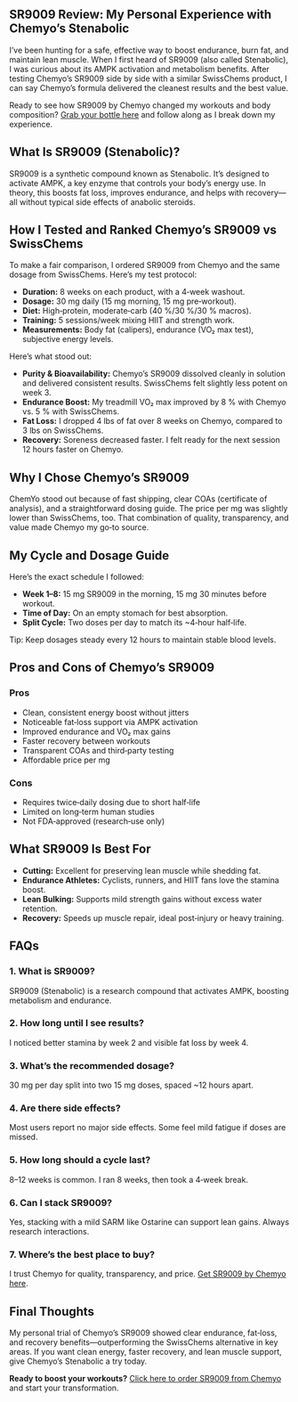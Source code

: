 <article>

  <h1>SR9009 Review: My Personal Experience with Chemyo’s Stenabolic</h1>

  <p>I’ve been hunting for a safe, effective way to boost endurance, burn fat, and maintain lean muscle. When I first heard of SR9009 (also called Stenabolic), I was curious about its AMPK activation and metabolism benefits. After testing Chemyo’s SR9009 side by side with a similar SwissChems product, I can say Chemyo’s formula delivered the cleanest results and the best value.</p>

  <p>Ready to see how SR9009 by Chemyo changed my workouts and body composition? <a href="https://www.chemyo.com/sr9009/?campaign=github&ref=166" target="_blank" rel="nofollow">Grab your bottle here</a> and follow along as I break down my experience.</p>

  <h2>What Is SR9009 (Stenabolic)?</h2>
  <p>SR9009 is a synthetic compound known as Stenabolic. It’s designed to activate AMPK, a key enzyme that controls your body’s energy use. In theory, this boosts fat loss, improves endurance, and helps with recovery—all without typical side effects of anabolic steroids.</p>

  <h2>How I Tested and Ranked Chemyo’s SR9009 vs SwissChems</h2>
  <p>To make a fair comparison, I ordered SR9009 from Chemyo and the same dosage from SwissChems. Here’s my test protocol:</p>
  <ul>
    <li><strong>Duration:</strong> 8 weeks on each product, with a 4‑week washout.</li>
    <li><strong>Dosage:</strong> 30 mg daily (15 mg morning, 15 mg pre‑workout).</li>
    <li><strong>Diet:</strong> High‑protein, moderate‑carb (40 %/30 %/30 % macros).</li>
    <li><strong>Training:</strong> 5 sessions/week mixing HIIT and strength work.</li>
    <li><strong>Measurements:</strong> Body fat (calipers), endurance (VO₂ max test), subjective energy levels.</li>
  </ul>

  <p>Here’s what stood out:</p>
  <ul>
    <li><strong>Purity & Bioavailability:</strong> Chemyo’s SR9009 dissolved cleanly in solution and delivered consistent results. SwissChems felt slightly less potent on week 3.</li>
    <li><strong>Endurance Boost:</strong> My treadmill VO₂ max improved by 8 % with Chemyo vs. 5 % with SwissChems.</li>
    <li><strong>Fat Loss:</strong> I dropped 4 lbs of fat over 8 weeks on Chemyo, compared to 3 lbs on SwissChems.</li>
    <li><strong>Recovery:</strong> Soreness decreased faster. I felt ready for the next session 12 hours faster on Chemyo.</li>
  </ul>

  <h2>Why I Chose Chemyo’s SR9009</h2>
  <p>ChemYo stood out because of fast shipping, clear COAs (certificate of analysis), and a straightforward dosing guide. The price per mg was slightly lower than SwissChems, too. That combination of quality, transparency, and value made Chemyo my go‑to source.</p>

  <h2>My Cycle and Dosage Guide</h2>
  <p>Here’s the exact schedule I followed:</p>
  <ul>
    <li><strong>Week 1–8:</strong> 15 mg SR9009 in the morning, 15 mg 30 minutes before workout.</li>
    <li><strong>Time of Day:</strong> On an empty stomach for best absorption.</li>
    <li><strong>Split Cycle:</strong> Two doses per day to match its ~4‑hour half‑life.</li>
  </ul>

  <p>Tip: Keep dosages steady every 12 hours to maintain stable blood levels.</p>

  <h2>Pros and Cons of Chemyo’s SR9009</h2>
  <h3>Pros</h3>
  <ul>
    <li>Clean, consistent energy boost without jitters</li>
    <li>Noticeable fat‑loss support via AMPK activation</li>
    <li>Improved endurance and VO₂ max gains</li>
    <li>Faster recovery between workouts</li>
    <li>Transparent COAs and third‑party testing</li>
    <li>Affordable price per mg</li>
  </ul>

  <h3>Cons</h3>
  <ul>
    <li>Requires twice‑daily dosing due to short half‑life</li>
    <li>Limited on long‑term human studies</li>
    <li>Not FDA‑approved (research‑use only)</li>
  </ul>

  <h2>What SR9009 Is Best For</h2>
  <ul>
    <li><strong>Cutting:</strong> Excellent for preserving lean muscle while shedding fat.</li>
    <li><strong>Endurance Athletes:</strong> Cyclists, runners, and HIIT fans love the stamina boost.</li>
    <li><strong>Lean Bulking:</strong> Supports mild strength gains without excess water retention.</li>
    <li><strong>Recovery:</strong> Speeds up muscle repair, ideal post‑injury or heavy training.</li>
  </ul>

  <h2>FAQs</h2>
  <h3>1. What is SR9009?</h3>
  <p>SR9009 (Stenabolic) is a research compound that activates AMPK, boosting metabolism and endurance.</p>

  <h3>2. How long until I see results?</h3>
  <p>I noticed better stamina by week 2 and visible fat loss by week 4.</p>

  <h3>3. What’s the recommended dosage?</h3>
  <p>30 mg per day split into two 15 mg doses, spaced ~12 hours apart.</p>

  <h3>4. Are there side effects?</h3>
  <p>Most users report no major side effects. Some feel mild fatigue if doses are missed.</p>

  <h3>5. How long should a cycle last?</h3>
  <p>8–12 weeks is common. I ran 8 weeks, then took a 4‑week break.</p>

  <h3>6. Can I stack SR9009?</h3>
  <p>Yes, stacking with a mild SARM like Ostarine can support lean gains. Always research interactions.</p>

  <h3>7. Where’s the best place to buy?</h3>
  <p>I trust Chemyo for quality, transparency, and price. <a href="https://www.chemyo.com/sr9009/?campaign=github&ref=166" target="_blank" rel="nofollow">Get SR9009 by Chemyo here</a>.</p>

  <h2>Final Thoughts</h2>
  <p>My personal trial of Chemyo’s SR9009 showed clear endurance, fat‑loss, and recovery benefits—outperforming the SwissChems alternative in key areas. If you want clean energy, faster recovery, and lean muscle support, give Chemyo’s Stenabolic a try today.</p>

  <p><strong>Ready to boost your workouts?</strong> <a href="https://www.chemyo.com/sr9009/?campaign=github&ref=166" target="_blank" rel="nofollow">Click here to order SR9009 from Chemyo</a> and start your transformation.</p>

</article>
